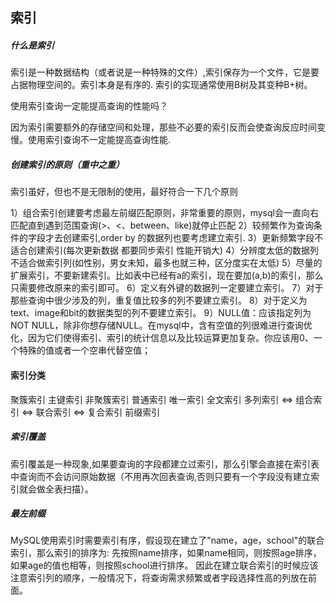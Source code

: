 ## 索引

##### 什么是索引 

索引是一种数据结构（或者说是一种特殊的文件）,索引保存为一个文件，它是要占据物理空间的。索引本身是有序的.
索引的实现通常使用B树及其变种B+树。

使用索引查询一定能提高查询的性能吗？

因为索引需要额外的存储空间和处理，那些不必要的索引反而会使查询反应时间变慢。使用索引查询不一定能提高查询性能.

##### 创建索引的原则（重中之重）

索引虽好，但也不是无限制的使用，最好符合一下几个原则

1）组合索引创建要考虑最左前缀匹配原则，非常重要的原则，mysql会一直向右匹配直到遇到范围查询(>、<、between、like)就停止匹配
2）较频繁作为查询条件的字段才去创建索引,order by 的数据列也要考虑建立索引.
3）更新频繁字段不适合创建索引(每次更新数据 都要同步索引 性能开销大)
4）分辨度太低的数据列不适合做索引列(如性别，男女未知，最多也就三种，区分度实在太低)
5）尽量的扩展索引，不要新建索引。比如表中已经有a的索引，现在要加(a,b)的索引，那么只需要修改原来的索引即可。
6）定义有外键的数据列一定要建立索引。
7）对于那些查询中很少涉及的列，重复值比较多的列不要建立索引。
8）对于定义为text、image和bit的数据类型的列不要建立索引。
9）NULL值：应该指定列为NOT NULL，除非你想存储NULL。在mysql中，含有空值的列很难进行查询优化，因为它们使得索引、索引的统计信息以及比较运算更加复杂。你应该用0、一个特殊的值或者一个空串代替空值；


#### 索引分类

聚簇索引
    主键索引
非聚簇索引
    普通索引
    唯一索引
    全文索引
    多列索引 <=> 组合索引 <=> 联合索引 <=> 复合索引
    前缀索引

##### 索引覆盖

索引覆盖是一种现象,如果要查询的字段都建立过索引，那么引擎会直接在索引表中查询而不会访问原始数据（不用再次回表查询,否则只要有一个字段没有建立索引就会做全表扫描）。

##### 最左前缀

MySQL使用索引时需要索引有序，假设现在建立了"name，age，school"的联合索引，那么索引的排序为: 
先按照name排序，如果name相同，则按照age排序，如果age的值也相等，则按照school进行排序。
因此在建立联合索引的时候应该注意索引列的顺序，一般情况下，将查询需求频繁或者字段选择性高的列放在前面。
